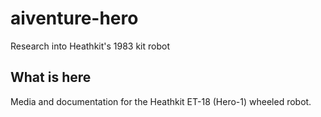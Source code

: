# aiventure-hero
Research into Heathkit's 1983 kit robot

## What is here

Media and documentation for the Heathkit ET-18 (Hero-1) wheeled robot.

